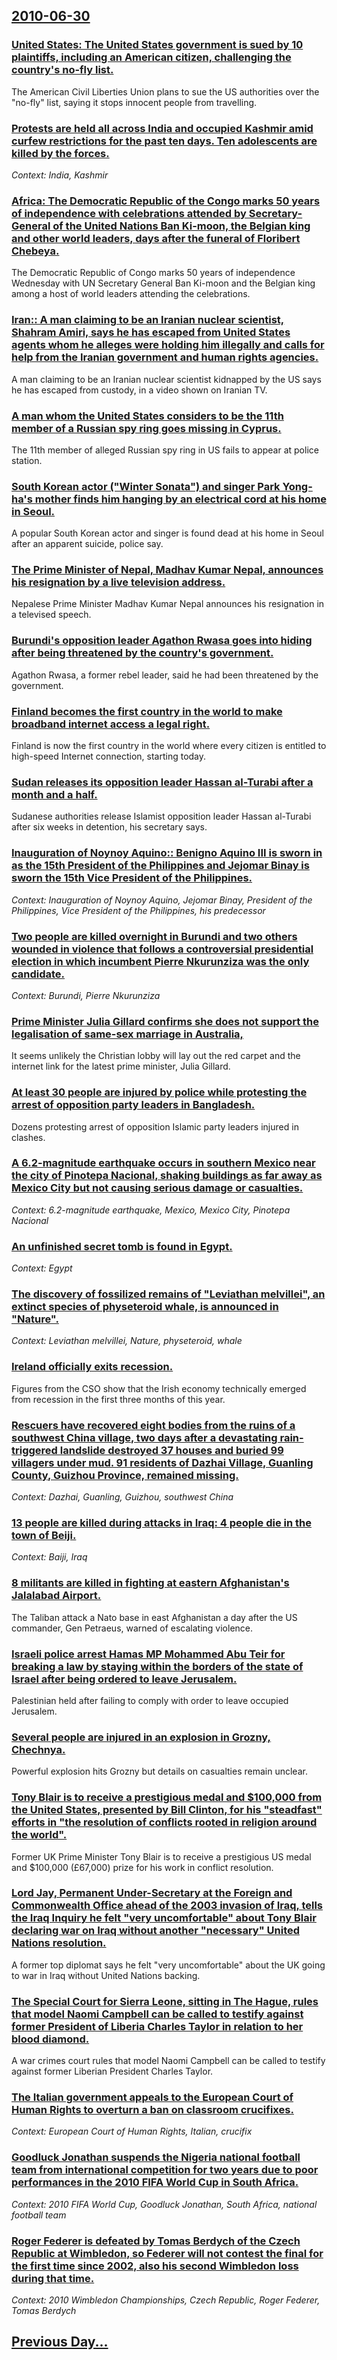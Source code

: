 ## [2010-06-30](/news/2010/06/30/index.md)

### [United States: The United States government is sued by 10 plaintiffs, including an American citizen, challenging the country's no-fly list. ](/news/2010/06/30/united-states-the-united-states-government-is-sued-by-10-plaintiffs-including-an-american-citizen-challenging-the-country-s-no-fly-list.md)
The American Civil Liberties Union plans to sue the US authorities over the &quot;no-fly&quot; list, saying it stops innocent people from travelling.

### [Protests are held all across India and occupied Kashmir amid curfew restrictions for the past ten days. Ten adolescents are killed by the forces. ](/news/2010/06/30/protests-are-held-all-across-india-and-occupied-kashmir-amid-curfew-restrictions-for-the-past-ten-days-ten-adolescents-are-killed-by-the-fo.md)
_Context: India, Kashmir_

### [Africa: The Democratic Republic of the Congo marks 50 years of independence with celebrations attended by Secretary-General of the United Nations Ban Ki-moon, the Belgian king and other world leaders, days after the funeral of Floribert Chebeya. ](/news/2010/06/30/africa-the-democratic-republic-of-the-congo-marks-50-years-of-independence-with-celebrations-attended-by-secretary-general-of-the-united-na.md)
The Democratic Republic of Congo marks 50 years of independence Wednesday with UN Secretary General Ban Ki-moon and the Belgian king among a host of world leaders attending the celebrations.

### [Iran:: A man claiming to be an Iranian nuclear scientist, Shahram Amiri, says he has escaped from United States agents whom he alleges were holding him illegally and calls for help from the Iranian government and human rights agencies. ](/news/2010/06/30/iran-a-man-claiming-to-be-an-iranian-nuclear-scientist-shahram-amiri-says-he-has-escaped-from-united-states-agents-whom-he-alleges-were.md)
A man claiming to be an Iranian nuclear scientist kidnapped by the US says he has escaped from custody, in a video shown on Iranian TV.

### [A man whom the United States considers to be the 11th member of a Russian spy ring goes missing in Cyprus. ](/news/2010/06/30/a-man-whom-the-united-states-considers-to-be-the-11th-member-of-a-russian-spy-ring-goes-missing-in-cyprus.md)
The 11th member of alleged Russian spy ring in US fails to appear at police station.

### [South Korean actor ("Winter Sonata") and singer Park Yong-ha's mother finds him hanging by an electrical cord at his home in Seoul. ](/news/2010/06/30/south-korean-actor-winter-sonata-and-singer-park-yong-ha-s-mother-finds-him-hanging-by-an-electrical-cord-at-his-home-in-seoul.md)
A popular South Korean actor and singer is found dead at his home in Seoul after an apparent suicide, police say.

### [The Prime Minister of Nepal, Madhav Kumar Nepal, announces his resignation by a live television address. ](/news/2010/06/30/the-prime-minister-of-nepal-madhav-kumar-nepal-announces-his-resignation-by-a-live-television-address.md)
Nepalese Prime Minister Madhav Kumar Nepal announces his resignation in a televised speech.

### [Burundi's opposition leader Agathon Rwasa goes into hiding after being threatened by the country's government. ](/news/2010/06/30/burundi-s-opposition-leader-agathon-rwasa-goes-into-hiding-after-being-threatened-by-the-country-s-government.md)
Agathon Rwasa, a former rebel leader, said he had been threatened by the government.

### [Finland becomes the first country in the world to make broadband internet access a legal right. ](/news/2010/06/30/finland-becomes-the-first-country-in-the-world-to-make-broadband-internet-access-a-legal-right.md)
Finland is now the first country in the world where every citizen is entitled to high-speed Internet connection, starting today.

### [Sudan releases its opposition leader Hassan al-Turabi after a month and a half. ](/news/2010/06/30/sudan-releases-its-opposition-leader-hassan-al-turabi-after-a-month-and-a-half.md)
Sudanese authorities release Islamist opposition leader Hassan al-Turabi after six weeks in detention, his secretary says.

### [Inauguration of Noynoy Aquino:: Benigno Aquino III is sworn in as the 15th President of the Philippines and Jejomar Binay is sworn the 15th Vice President of the Philippines.](/news/2010/06/30/inauguration-of-noynoy-aquino-benigno-aquino-iii-is-sworn-in-as-the-15th-president-of-the-philippines-and-jejomar-binay-is-sworn-the-15th.md)
_Context: Inauguration of Noynoy Aquino, Jejomar Binay, President of the Philippines, Vice President of the Philippines, his predecessor_

### [Two people are killed overnight in Burundi and two others wounded in violence that follows a controversial presidential election in which incumbent Pierre Nkurunziza was the only candidate. ](/news/2010/06/30/two-people-are-killed-overnight-in-burundi-and-two-others-wounded-in-violence-that-follows-a-controversial-presidential-election-in-which-in.md)
_Context: Burundi, Pierre Nkurunziza_

### [Prime Minister Julia Gillard confirms she does not support the legalisation of same-sex marriage in Australia, ](/news/2010/06/30/prime-minister-julia-gillard-confirms-she-does-not-support-the-legalisation-of-same-sex-marriage-in-australia.md)
It seems unlikely the Christian lobby will lay out the red carpet and the internet link for the latest prime minister, Julia Gillard.

### [At least 30 people are injured by police while protesting the arrest of opposition party leaders in Bangladesh. ](/news/2010/06/30/at-least-30-people-are-injured-by-police-while-protesting-the-arrest-of-opposition-party-leaders-in-bangladesh.md)
Dozens protesting arrest of opposition Islamic party leaders injured in clashes.

### [A 6.2-magnitude earthquake occurs in southern Mexico near the city of Pinotepa Nacional, shaking buildings as far away as Mexico City but not causing serious damage or casualties. ](/news/2010/06/30/a-6-2-magnitude-earthquake-occurs-in-southern-mexico-near-the-city-of-pinotepa-nacional-shaking-buildings-as-far-away-as-mexico-city-but-no.md)
_Context: 6.2-magnitude earthquake, Mexico, Mexico City, Pinotepa Nacional_

### [An unfinished secret tomb is found in Egypt. ](/news/2010/06/30/an-unfinished-secret-tomb-is-found-in-egypt.md)
_Context: Egypt_

### [The discovery of fossilized remains of "Leviathan melvillei", an extinct species of physeteroid whale, is announced in "Nature". ](/news/2010/06/30/the-discovery-of-fossilized-remains-of-leviathan-melvillei-an-extinct-species-of-physeteroid-whale-is-announced-in-nature.md)
_Context: Leviathan melvillei, Nature, physeteroid, whale_

### [Ireland officially exits recession. ](/news/2010/06/30/ireland-officially-exits-recession.md)
Figures from the CSO show that the Irish economy technically emerged from recession in the first three months of this year.

### [Rescuers have recovered eight bodies from the ruins of a southwest China village, two days after a devastating rain-triggered landslide destroyed 37 houses and buried 99 villagers under mud. 91 residents of Dazhai Village, Guanling County, Guizhou Province, remained missing. ](/news/2010/06/30/rescuers-have-recovered-eight-bodies-from-the-ruins-of-a-southwest-china-village-two-days-after-a-devastating-rain-triggered-landslide-dest.md)
_Context: Dazhai, Guanling, Guizhou, southwest China_

### [13 people are killed during attacks in Iraq: 4 people die in the town of Beiji. ](/news/2010/06/30/13-people-are-killed-during-attacks-in-iraq-4-people-die-in-the-town-of-beiji.md)
_Context: Baiji, Iraq_

### [8 militants are killed in fighting at eastern Afghanistan's Jalalabad Airport. ](/news/2010/06/30/8-militants-are-killed-in-fighting-at-eastern-afghanistan-s-jalalabad-airport.md)
The Taliban attack a Nato base in east Afghanistan a day after the US commander, Gen Petraeus, warned of escalating violence.

### [Israeli police arrest Hamas MP Mohammed Abu Teir for breaking a law by staying within the borders of the state of Israel after being ordered to leave Jerusalem. ](/news/2010/06/30/israeli-police-arrest-hamas-mp-mohammed-abu-teir-for-breaking-a-law-by-staying-within-the-borders-of-the-state-of-israel-after-being-ordered.md)
Palestinian held after failing to comply with order to leave occupied Jerusalem.

### [Several people are injured in an explosion in Grozny, Chechnya. ](/news/2010/06/30/several-people-are-injured-in-an-explosion-in-grozny-chechnya.md)
Powerful explosion hits Grozny but details on casualties remain unclear.

### [Tony Blair is to receive a prestigious medal and $100,000 from the United States, presented by Bill Clinton, for his "steadfast" efforts in "the resolution of conflicts rooted in religion around the world". ](/news/2010/06/30/tony-blair-is-to-receive-a-prestigious-medal-and-100-000-from-the-united-states-presented-by-bill-clinton-for-his-steadfast-efforts-in.md)
Former UK Prime Minister Tony Blair is to receive a prestigious US medal and $100,000 (£67,000) prize for his work in conflict resolution.

### [Lord Jay, Permanent Under-Secretary at the Foreign and Commonwealth Office ahead of the 2003 invasion of Iraq, tells the Iraq Inquiry he felt "very uncomfortable" about Tony Blair declaring war on Iraq without another "necessary" United Nations resolution. ](/news/2010/06/30/lord-jay-permanent-under-secretary-at-the-foreign-and-commonwealth-office-ahead-of-the-2003-invasion-of-iraq-tells-the-iraq-inquiry-he-fel.md)
A former top diplomat says he felt &quot;very uncomfortable&quot; about the UK going to war in Iraq without United Nations backing.

### [The Special Court for Sierra Leone, sitting in The Hague, rules that model Naomi Campbell can be called to testify against former President of Liberia Charles Taylor in relation to her blood diamond. ](/news/2010/06/30/the-special-court-for-sierra-leone-sitting-in-the-hague-rules-that-model-naomi-campbell-can-be-called-to-testify-against-former-president.md)
A war crimes court rules that model Naomi Campbell can be called to testify against former Liberian President Charles Taylor.

### [The Italian government appeals to the European Court of Human Rights to overturn a ban on classroom crucifixes. ](/news/2010/06/30/the-italian-government-appeals-to-the-european-court-of-human-rights-to-overturn-a-ban-on-classroom-crucifixes.md)
_Context: European Court of Human Rights, Italian, crucifix_

### [Goodluck Jonathan suspends the Nigeria national football team from international competition for two years due to poor performances in the 2010 FIFA World Cup in South Africa. ](/news/2010/06/30/goodluck-jonathan-suspends-the-nigeria-national-football-team-from-international-competition-for-two-years-due-to-poor-performances-in-the-2.md)
_Context: 2010 FIFA World Cup, Goodluck Jonathan, South Africa, national football team_

### [Roger Federer is defeated by Tomas Berdych of the Czech Republic at Wimbledon, so Federer will not contest the final for the first time since 2002, also his second Wimbledon loss during that time. ](/news/2010/06/30/roger-federer-is-defeated-by-toma-a-berdych-of-the-czech-republic-at-wimbledon-so-federer-will-not-contest-the-final-for-the-first-time-si.md)
_Context: 2010 Wimbledon Championships, Czech Republic, Roger Federer, Tomas Berdych_

## [Previous Day...](/news/2010/06/29/index.md)

